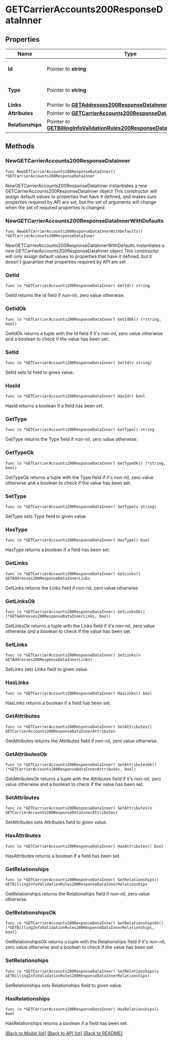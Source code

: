 # GETCarrierAccounts200ResponseDataInner

## Properties

Name | Type | Description | Notes
------------ | ------------- | ------------- | -------------
**Id** | Pointer to **string** | The resource&#39;s id | [optional] 
**Type** | Pointer to **string** | The resource&#39;s type | [optional] 
**Links** | Pointer to [**GETAddresses200ResponseDataInnerLinks**](GETAddresses200ResponseDataInnerLinks.md) |  | [optional] 
**Attributes** | Pointer to [**GETCarrierAccounts200ResponseDataInnerAttributes**](GETCarrierAccounts200ResponseDataInnerAttributes.md) |  | [optional] 
**Relationships** | Pointer to [**GETBillingInfoValidationRules200ResponseDataInnerRelationships**](GETBillingInfoValidationRules200ResponseDataInnerRelationships.md) |  | [optional] 

## Methods

### NewGETCarrierAccounts200ResponseDataInner

`func NewGETCarrierAccounts200ResponseDataInner() *GETCarrierAccounts200ResponseDataInner`

NewGETCarrierAccounts200ResponseDataInner instantiates a new GETCarrierAccounts200ResponseDataInner object
This constructor will assign default values to properties that have it defined,
and makes sure properties required by API are set, but the set of arguments
will change when the set of required properties is changed

### NewGETCarrierAccounts200ResponseDataInnerWithDefaults

`func NewGETCarrierAccounts200ResponseDataInnerWithDefaults() *GETCarrierAccounts200ResponseDataInner`

NewGETCarrierAccounts200ResponseDataInnerWithDefaults instantiates a new GETCarrierAccounts200ResponseDataInner object
This constructor will only assign default values to properties that have it defined,
but it doesn't guarantee that properties required by API are set

### GetId

`func (o *GETCarrierAccounts200ResponseDataInner) GetId() string`

GetId returns the Id field if non-nil, zero value otherwise.

### GetIdOk

`func (o *GETCarrierAccounts200ResponseDataInner) GetIdOk() (*string, bool)`

GetIdOk returns a tuple with the Id field if it's non-nil, zero value otherwise
and a boolean to check if the value has been set.

### SetId

`func (o *GETCarrierAccounts200ResponseDataInner) SetId(v string)`

SetId sets Id field to given value.

### HasId

`func (o *GETCarrierAccounts200ResponseDataInner) HasId() bool`

HasId returns a boolean if a field has been set.

### GetType

`func (o *GETCarrierAccounts200ResponseDataInner) GetType() string`

GetType returns the Type field if non-nil, zero value otherwise.

### GetTypeOk

`func (o *GETCarrierAccounts200ResponseDataInner) GetTypeOk() (*string, bool)`

GetTypeOk returns a tuple with the Type field if it's non-nil, zero value otherwise
and a boolean to check if the value has been set.

### SetType

`func (o *GETCarrierAccounts200ResponseDataInner) SetType(v string)`

SetType sets Type field to given value.

### HasType

`func (o *GETCarrierAccounts200ResponseDataInner) HasType() bool`

HasType returns a boolean if a field has been set.

### GetLinks

`func (o *GETCarrierAccounts200ResponseDataInner) GetLinks() GETAddresses200ResponseDataInnerLinks`

GetLinks returns the Links field if non-nil, zero value otherwise.

### GetLinksOk

`func (o *GETCarrierAccounts200ResponseDataInner) GetLinksOk() (*GETAddresses200ResponseDataInnerLinks, bool)`

GetLinksOk returns a tuple with the Links field if it's non-nil, zero value otherwise
and a boolean to check if the value has been set.

### SetLinks

`func (o *GETCarrierAccounts200ResponseDataInner) SetLinks(v GETAddresses200ResponseDataInnerLinks)`

SetLinks sets Links field to given value.

### HasLinks

`func (o *GETCarrierAccounts200ResponseDataInner) HasLinks() bool`

HasLinks returns a boolean if a field has been set.

### GetAttributes

`func (o *GETCarrierAccounts200ResponseDataInner) GetAttributes() GETCarrierAccounts200ResponseDataInnerAttributes`

GetAttributes returns the Attributes field if non-nil, zero value otherwise.

### GetAttributesOk

`func (o *GETCarrierAccounts200ResponseDataInner) GetAttributesOk() (*GETCarrierAccounts200ResponseDataInnerAttributes, bool)`

GetAttributesOk returns a tuple with the Attributes field if it's non-nil, zero value otherwise
and a boolean to check if the value has been set.

### SetAttributes

`func (o *GETCarrierAccounts200ResponseDataInner) SetAttributes(v GETCarrierAccounts200ResponseDataInnerAttributes)`

SetAttributes sets Attributes field to given value.

### HasAttributes

`func (o *GETCarrierAccounts200ResponseDataInner) HasAttributes() bool`

HasAttributes returns a boolean if a field has been set.

### GetRelationships

`func (o *GETCarrierAccounts200ResponseDataInner) GetRelationships() GETBillingInfoValidationRules200ResponseDataInnerRelationships`

GetRelationships returns the Relationships field if non-nil, zero value otherwise.

### GetRelationshipsOk

`func (o *GETCarrierAccounts200ResponseDataInner) GetRelationshipsOk() (*GETBillingInfoValidationRules200ResponseDataInnerRelationships, bool)`

GetRelationshipsOk returns a tuple with the Relationships field if it's non-nil, zero value otherwise
and a boolean to check if the value has been set.

### SetRelationships

`func (o *GETCarrierAccounts200ResponseDataInner) SetRelationships(v GETBillingInfoValidationRules200ResponseDataInnerRelationships)`

SetRelationships sets Relationships field to given value.

### HasRelationships

`func (o *GETCarrierAccounts200ResponseDataInner) HasRelationships() bool`

HasRelationships returns a boolean if a field has been set.


[[Back to Model list]](../README.md#documentation-for-models) [[Back to API list]](../README.md#documentation-for-api-endpoints) [[Back to README]](../README.md)



